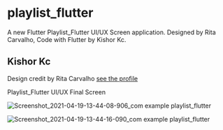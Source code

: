 # playlist_flutter

A new Flutter Playlist_Flutter UI/UX Screen application. Designed by Rita Carvalho, Code with Flutter by Kishor Kc.

## Kishor Kc

Design credit by Rita Carvalho [see the profile](https://dribbble.com/RitaCarvalho)

Playlist_Flutter UI/UX Final Screen

![Screenshot_2021-04-19-13-44-08-906_com example playlist_flutter](https://user-images.githubusercontent.com/73419211/115202736-6ae9ed00-a116-11eb-8ac9-ee2a7ba52f05.jpg)

![Screenshot_2021-04-19-13-44-16-090_com example playlist_flutter](https://user-images.githubusercontent.com/73419211/115202814-835a0780-a116-11eb-987c-168db5353159.jpg)


